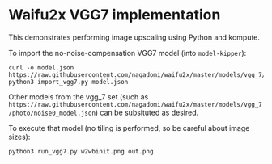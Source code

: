 # Waifu2x VGG7 implementation

This demonstrates performing image upscaling using Python and kompute.

To import the no-noise-compensation VGG7 model (into `model-kipper`):

```
curl -o model.json https://raw.githubusercontent.com/nagadomi/waifu2x/master/models/vgg_7/art/scale2.0x_model.json
python3 import_vgg7.py model.json
```

Other models from the vgg\_7 set (such as `https://raw.githubusercontent.com/nagadomi/waifu2x/master/models/vgg_7/photo/noise0_model.json`) can be subsituted as desired.

To execute that model (no tiling is performed, so be careful about image sizes):

`python3 run_vgg7.py w2wbinit.png out.png`

